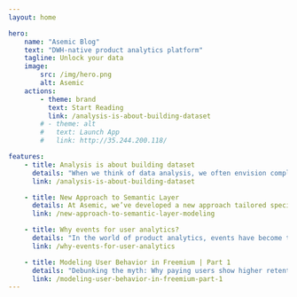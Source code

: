 ```yaml
---
layout: home

hero:
    name: "Asemic Blog"
    text: "DWH-native product analytics platform"
    tagline: Unlock your data
    image:
        src: /img/hero.png
        alt: Asemic
    actions:
        - theme: brand
          text: Start Reading
          link: /analysis-is-about-building-dataset
        # - theme: alt
        #   text: Launch App
        #   link: http://35.244.200.118/

features:
    - title: Analysis is about building dataset
      details: "When we think of data analysis, we often envision complex dashboards, charts, and reports that reveal insights and drive decision-making. But there's a crucial, often-overlooked component that underpins all of these outputs: the data model."
      link: /analysis-is-about-building-dataset

    - title: New Approach to Semantic Layer
      details: At Asemic, we’ve developed a new approach tailored specifically for Product Analytics. Our solution prioritizes business-level design while letting the application take care of the physical modeling, allowing users to seamlessly work with behavioral data.
      link: /new-approach-to-semantic-layer-modeling

    - title: Why events for user analytics?
      details: "In the world of product analytics, events have become the de facto standard for tracking user behavior. Every click, every page view, every transaction gets logged as a discrete event. Let's explore why events might not be the ideal foundation for user analytics and how we can bridge this conceptual gap."
      link: /why-events-for-user-analytics

    - title: Modeling User Behavior in Freemium | Part 1
      details: "Debunking the myth: Why paying users show higher retention in freemium products.."
      link: /modeling-user-behavior-in-freemium-part-1
---
```

